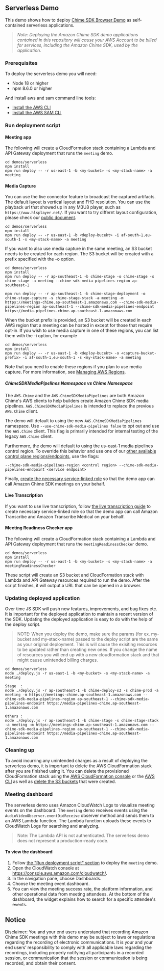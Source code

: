 ## Serverless Demo

This demo shows how to deploy [Chime SDK Browser Demo](https://github.com/aws/amazon-chime-sdk-js/tree/main/demos/browser) as self-contained serverless applications.

> *Note: Deploying the Amazon Chime SDK demo applications contained in this repository will cause your AWS Account to be billed for services, including the Amazon Chime SDK, used by the application.*

### Prerequisites

To deploy the serverless demo you will need:

* Node 18 or higher
* npm 8.6.0 or higher

And install aws and sam command line tools:

* [Install the AWS CLI](https://docs.aws.amazon.com/cli/latest/userguide/install-cliv1.html)
* [Install the AWS SAM CLI](https://docs.aws.amazon.com/serverless-application-model/latest/developerguide/serverless-sam-cli-install.html)

### Run deployment script

#### Meeting app
The following will create a CloudFormation stack containing a Lambda and
API Gateway deployment that runs the `meeting` demo.

```
cd demos/serverless
npm install
npm run deploy -- -r us-east-1 -b <my-bucket> -s <my-stack-name> -a meeting
```

#### Media Capture
You can use the live connector feature to broadcast the captured artifacts. The default layout is vertical layout and FHD resolution. You can use the playback url that showed up in any M3U8 player, such as `https://www.hlsplayer.net/`.
If you want to try differnt layout configuration, please check our [ public document](https://docs.aws.amazon.com/chime-sdk/latest/APIReference/API_media-pipelines-chime_CreateMediaLiveConnectorPipeline.html).
```
cd demos/serverless
npm install
npm run deploy -- -r us-east-1 -b <deploy-bucekt> -i af-south-1,eu-south-1 -s <my-stack-name> -a meeting
```

If you want to also use media capture in the same meeting, an S3 bucket needs to be created for each region.
The S3 bucket will be created with a prefix specified with the -o option.

```
cd demos/serverless
npm install
npm run deploy -- -r ap-southeast-1 -b chime-stage -o chime-stage -s chime-stage -a meeting --chime-sdk-media-pipelines-region ap-southeast-1

npm run deploy -- -r ap-southeast-1 -b chime-stage-deployment -o chime-stage-capture -s chime-stage-stack -a meeting -m https://meetings-chime.ap-southeast-1.amazonaws.com --chime-sdk-media-pipelines-region ap-southeast-1 --chime-sdk-media-pipelines-endpoint https://media-pipelines-chime.ap-southeast-1.amazonaws.com

```

When the bucket prefix is provided, an S3 bucket will be created in each AWS region that
a meeting can be hosted in except for those that require opt-in. If you wish to use
media capture in one of these regions, you can list them with the -i option, for example

```
cd demos/serverless
npm install
npm run deploy -- -r us-east-1 -b <deploy-bucekt> -o <capture-bucket-prefix> -i af-south-1,eu-south-1 -s <my-stack-name> -a meeting
```

Note that you need to enable these regions if you plan to use media capture. For more information, see [Managing AWS Regions](https://docs.aws.amazon.com/general/latest/gr/rande-manage.html).



##### ChimeSDKMediaPipelines Namespace vs Chime Namespace
The `AWS.Chime` and the `AWS.ChimeSDKMediaPipelines` are both Amazon Chime's AWS clients to help builders create Amazon Chime SDK media pipelines. `AWS.ChimeSDKMediaPipelines` is intended to replace the previous `AWS.Chime` client.

The demo will default to using the new `AWS.ChimeSDKMediaPipelines` namespace. Use `--use-chime-sdk-media-pipelines false` to opt out and use the `AWS.Chime` client. This flag is primarily intended for internal testing of the legacy `AWS.Chime` client.

Furthermore, the demo will default to using the us-east-1 media pipelines control region. To override this behavior and use one of our [other available control plane regions/endpoints](https://docs.aws.amazon.com/chime-sdk/latest/dg/migrate-pipelines.html), use the flags:
```
--chime-sdk-media-pipelines-region <control region> --chime-sdk-media-pipelines-endpoint <service endpoint>
```

Finally, [create the necessary service-linked role](https://docs.aws.amazon.com/chime-sdk/latest/dg/create-pipeline-role.html) so that the demo app can call Amazon Chime SDK meetings on your behalf.

#### Live Transcription
If you want to use live transcription, follow [the live transcription guide](https://docs.aws.amazon.com/chime/latest/dg/meeting-transcription.html) to create necessary service-linked role so that the demo app can call Amazon Transcribe and Amazon Transcribe Medical on your behalf.

#### Meeting Readiness Checker app
The following will create a CloudFormation stack containing a Lambda and
API Gateway deployment that runs the `meetingReadinessChecker` demo.

```
cd demos/serverless
npm install
npm run deploy -- -r us-east-1 -b <my-bucket> -s <my-stack-name> -a meetingReadinessChecker
```

These script will create an S3 bucket and CloudFormation stack
with Lambda and API Gateway resources required to run the demo. After the script
finishes, it will output a URL that can be opened in a browser.

### Updating deployed application
Over time JS SDK will push new features, improvements, and bug fixes etc. It is important for the deployed application to maintain a recent version of the SDK. Updating the deployed application is easy to do with the help of the deploy script.

> NOTE: When you deploy the demo, make sure the params (for ex. my-bucket and my-stack-name) passed to the deploy script are the same as your original deployment. This is will cause the exisiting resources to be updated rather than creating new ones. If you change the name of resources you will end up with a new cloudformation stack and that might cause unintended billing charges.

```
cd demos/serverless
node ./deploy.js -r us-east-1 -b <my-bucket> -s <my-stack-name> -a meeting

Stage  : 
node ./deploy.js -r ap-southeast-1 -b chime-deploy-s3 -s chime-prod -a meeting -m https://meetings-chime.ap-southeast-1.amazonaws.com --chime-sdk-media-pipelines-region ap-southeast-1 --chime-sdk-media-pipelines-endpoint https://media-pipelines-chime.ap-southeast-1.amazonaws.com

Others : 
node ./deploy.js -r ap-southeast-1 -b chime-stage -s chime-stage-stack -a meeting -m https://meetings-chime.ap-southeast-1.amazonaws.com --chime-sdk-media-pipelines-region ap-southeast-1 --chime-sdk-media-pipelines-endpoint https://media-pipelines-chime.ap-southeast-1.amazonaws.com

```

### Cleaning up
To avoid incurring any unintended charges as a result of deploying the serverless demo, it is important to delete the AWS CloudFormation stack after you are finished using it. You can delete the provisioned CloudFormation stack using the [AWS CloudFormation console](https://docs.aws.amazon.com/AWSCloudFormation/latest/UserGuide/cfn-console-delete-stack.html) or the [AWS CLI](https://docs.aws.amazon.com/AWSCloudFormation/latest/UserGuide/using-cfn-cli-deleting-stack.html) as well as [delete the S3 buckets](https://docs.aws.amazon.com/AmazonS3/latest/userguide/delete-bucket.html) that were created.

### Meeting dashboard
The serverless demo uses Amazon CloudWatch Logs to visualize meeting events on the dashboard.
The `meeting` demo receives events using the `AudioVideoObserver.eventDidReceive` observer method and sends them to an AWS Lambda function.
The Lambda function uploads these events to CloudWatch Logs for searching and analyzing.

> Note: The Lambda API is not authenticated. The serverless demo does not represent a production-ready code.

#### To view the dashboard
1. Follow [the "Run deployment script" section](#meeting-app) to deploy the `meeting` demo.
2. Open the CloudWatch console at https://console.aws.amazon.com/cloudwatch/.
3. In the navigation pane, choose Dashboards.
4. Choose the meeting event dashboard.
5. You can view the meeting success rate, the platform information, and other operational data from meeting attendees.
   At the bottom of the dashboard, the widget explains how to search for a specific attendee's events.


## Notice
Disclaimer: You and your end users understand that recording Amazon Chime SDK meetings with this demo may be subject to laws or regulations regarding the recording of electronic communications. It is your and your end users’ responsibility to comply with all applicable laws regarding the recordings, including properly notifying all participants in a recorded session, or communication that the session or communication is being recorded, and obtain their consent.

